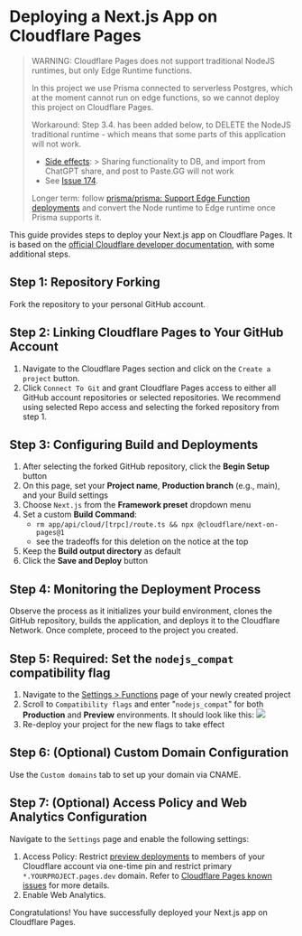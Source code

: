 # Deploying a Next.js App on Cloudflare Pages

> WARNING: Cloudflare Pages does not support traditional NodeJS runtimes, but only Edge Runtime functions.
>
> In this project we use Prisma connected to serverless Postgres, which at the moment cannot run on
> edge functions, so we cannot deploy this project on Cloudflare Pages.
>
> Workaround: Step 3.4. has been added below, to DELETE the NodeJS traditional runtime - which means that some
> parts of this application will not work.
>  - [Side effects](https://github.com/enricoros/alpha-agi/blob/main/src/apps/chat/trade/server/trade.router.ts#L19):
     > Sharing functionality to DB, and import from ChatGPT share, and post to Paste.GG will not work
>  - See [Issue 174](https://github.com/enricoros/alpha-agi/issues/174).
>
> Longer term: follow [prisma/prisma: Support Edge Function deployments](https://github.com/prisma/prisma/issues/21394)
> and convert the Node runtime to Edge runtime once Prisma supports it.

This guide provides steps to deploy your Next.js app on Cloudflare Pages.
It is based on the [official Cloudflare developer documentation](https://developers.cloudflare.com/pages/framework-guides/deploy-a-nextjs-site/),
with some additional steps.

## Step 1: Repository Forking

Fork the repository to your personal GitHub account.

## Step 2: Linking Cloudflare Pages to Your GitHub Account

1. Navigate to the Cloudflare Pages section and click on the `Create a project` button.
2. Click `Connect To Git` and grant Cloudflare Pages access to either all GitHub account repositories or selected repositories.
   We recommend using selected Repo access and selecting the forked repository from step 1.

## Step 3: Configuring Build and Deployments

1. After selecting the forked GitHub repository, click the **Begin Setup** button
2. On this page, set your **Project name**, **Production branch** (e.g., main), and your Build settings
3. Choose `Next.js` from the **Framework preset** dropdown menu
4. Set a custom **Build Command**:
    - `rm app/api/cloud/[trpc]/route.ts && npx @cloudflare/next-on-pages@1`
    - see the tradeoffs for this deletion on the notice at the top
5. Keep the **Build output directory** as default
6. Click the **Save and Deploy** button

## Step 4: Monitoring the Deployment Process

Observe the process as it initializes your build environment, clones the GitHub repository, builds the application, and deploys it
to the Cloudflare Network. Once complete, proceed to the project you created.

## Step 5: Required: Set the `nodejs_compat` compatibility flag

1. Navigate to the [Settings > Functions](https://dash.cloudflare.com/?to=/:account/pages/view/:pages-project/settings/functions) page of your newly created project
2. Scroll to `Compatibility flags` and enter "`nodejs_compat`" for both **Production** and **Preview** environments.
   It should look like this: ![](pixels/config-deploy-cloudflare-compat2.png)
3. Re-deploy your project for the new flags to take effect

## Step 6: (Optional) Custom Domain Configuration

Use the `Custom domains` tab to set up your domain via CNAME.

## Step 7: (Optional) Access Policy and Web Analytics Configuration

Navigate to the `Settings` page and enable the following settings:

1. Access Policy: Restrict [preview deployments](https://developers.cloudflare.com/pages/platform/preview-deployments/)
   to members of your Cloudflare account via one-time pin and restrict primary `*.YOURPROJECT.pages.dev` domain.
   Refer to [Cloudflare Pages known issues](https://developers.cloudflare.com/pages/platform/known-issues/#enabling-access-on-your-pagesdev-domain)
   for more details.
2. Enable Web Analytics.

Congratulations! You have successfully deployed your Next.js app on Cloudflare Pages.